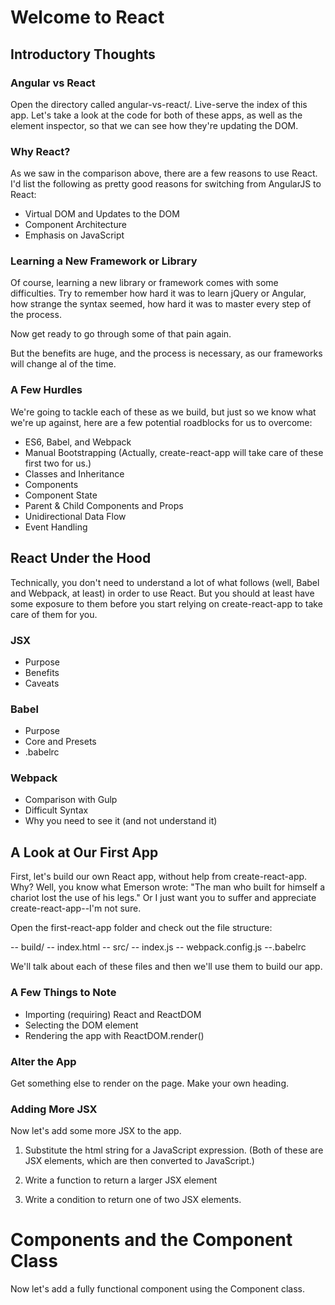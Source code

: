 # Welcome to React

## Introductory Thoughts
### Angular vs React
Open the directory called angular-vs-react/. Live-serve the index of this app. Let's take a look at the code for both of these apps, as well as the element inspector, so that we can see how they're updating the DOM. 

### Why React?
As we saw in the comparison above, there are a few reasons to use React. I'd list the following as pretty good reasons for switching from AngularJS to React: 
- Virtual DOM and Updates to the DOM
- Component Architecture
- Emphasis on JavaScript

### Learning a New Framework or Library
Of course, learning a new library or framework comes with some difficulties. Try to remember how hard it was to learn jQuery or Angular, how strange the syntax seemed, how hard it was to master every step of the process. 

Now get ready to go through some of that pain again.

But the benefits are huge, and the process is necessary, as our frameworks will change al of the time. 


### A Few Hurdles
We're going to tackle each of these as we build, but just so we know what we're up against, here are a few potential roadblocks for us to overcome: 
- ES6, Babel, and Webpack
- Manual Bootstrapping
(Actually, create-react-app will take care of these first two for us.)
- Classes and Inheritance
- Components
- Component State
- Parent & Child Components and Props
- Unidirectional Data Flow
- Event Handling

## React Under the Hood
Technically, you don't need to understand a lot of what follows (well, Babel and Webpack, at least) in order to use React. But you should at least have some exposure to them before you start relying on create-react-app to take care of them for you. 

### JSX
- Purpose
- Benefits
- Caveats

### Babel
- Purpose
- Core and Presets
- .babelrc

### Webpack
- Comparison with Gulp
- Difficult Syntax
- Why you need to see it (and not understand it)

## A Look at Our First App
First, let's build our own React app, without help from create-react-app. Why? Well, you know what Emerson wrote: "The man who built for himself a chariot lost the use of his legs." Or I just want you to suffer and appreciate create-react-app--I'm not sure. 

Open the first-react-app folder and check out the  file structure:

-- build/
  -- index.html
-- src/
  -- index.js
-- webpack.config.js
--.babelrc

We'll talk about each of these files and then we'll use them to build our app.

### A Few Things to Note
- Importing (requiring) React and ReactDOM
- Selecting the DOM element
- Rendering the app with ReactDOM.render()

### Alter the App
Get something else to render on the page. Make your own heading.

### Adding More JSX
Now let's add some more JSX to the app. 
1. Substitute the html string for a JavaScript expression. (Both of these are JSX elements, which are then converted to JavaScript.)

2. Write a function to return a larger JSX element 

3. Write a condition to return one of two JSX elements. 

# Components and the Component Class
Now let's add a fully functional component using the Component class. 

